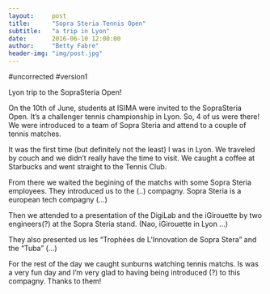 ```yaml
---
layout:     post
title:      "Sopra Steria Tennis Open"
subtitle:   "a trip in Lyon"
date:       2016-06-10 12:00:00
author:     "Betty Fabre"
header-img: "img/post.jpg"
---
```


#uncorrected
#version1

Lyon trip to the SopraSteria Open!

On the 10th of June, students at ISIMA were invited to the SopraSteria Open. It’s a challenger tennis championship in Lyon. So, 4 of us were there! We were introduced to a team of Sopra Steria and attend to a couple of tennis matches.

<inserer photo open source de Lyon>

It was the first time (but definitely not the least) I was in Lyon. We traveled by couch and we didn’t really have the time to visit. We caught a coffee at Starbucks and went straight to the Tennis Club. 

From there we waited the begining of the matchs with some Sopra Steria employees. They introduced us to the (..) compagny. Sopra Steria is a european tech compagny (...)

Then we attended to a presentation of the DigiLab and the iGirouette by two engineers(?) at the Sopra Steria stand. (Nao, iGirouette in Lyon ...)

They also presented us les “Trophées de L’Innovation de Sopra Stera” and the “Tuba”
(...)

For the rest of the day we caught sunburns watching tennis matchs. <photo du match> 
Is was a very fun day and I’m very glad to having being introduced (?) to this compagny. Thanks to them!
